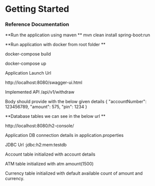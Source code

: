 # Getting Started

### Reference Documentation

**Run the application using maven 
**
mvn clean install spring-boot:run

**Run application with docker from root folder
**

docker-compose build

docker-compose up

Application Launch Url

http://localhost:8080/swagger-ui.html

Implemented API /api/v1/withdraw

Body should provide with the below given details
{
  "accountNumber": 123456789,
  "amount": 575,
  "pin": 1234
}


**Database tables we can see in the below url 
**

http://localhost:8080/h2-console/

Application DB connection details in application.properties

JDBC Url :jdbc:h2:mem:testdb

Account table initialized with account details

ATM table initialized with atm amount(1500)

Currency table initialized with default available count of amount and currency.







